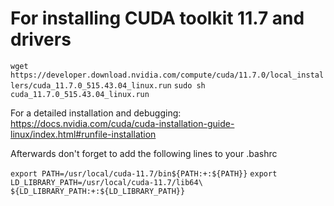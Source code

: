 
# For installing CUDA toolkit 11.7 and drivers
`wget https://developer.download.nvidia.com/compute/cuda/11.7.0/local_installers/cuda_11.7.0_515.43.04_linux.run`
`sudo sh cuda_11.7.0_515.43.04_linux.run`

For a detailed installation and debugging: https://docs.nvidia.com/cuda/cuda-installation-guide-linux/index.html#runfile-installation

Afterwards don't forget to add the following lines to your .bashrc

`export PATH=/usr/local/cuda-11.7/bin${PATH:+:${PATH}}`
`export LD_LIBRARY_PATH=/usr/local/cuda-11.7/lib64\
                         ${LD_LIBRARY_PATH:+:${LD_LIBRARY_PATH}}`



